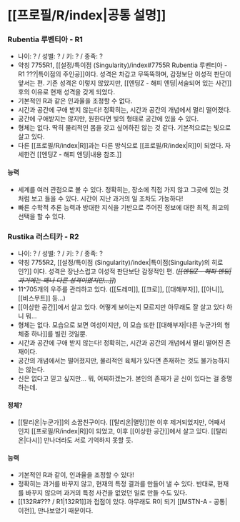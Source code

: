 # [[프로필/R/index|공통 설명]]
### Rubentia 루벤티아 - R1
- 나이: ? / 성별: ? / 키: ? / 종족: ?
- 약칭 7755R1, [[설정/특이점 (Singularity)/index#7755R Rubentia 루벤티아 - R1 ???|특이점의 주인공]]이다. 성격은 차갑고 무뚝뚝하며, 감정보단 이성적 판단이 앞서는 편. 기존 성격은 이렇지 않았지만, [[엔딩Z - 해피 엔딩|서술되어 있는 사건]] 후의 이유로 현재 성격을 갖게 되었다.
- 기본적인 R과 같은 인과율을 조정할 수 없다. 
- 시간과 공간에 구애 받지 않는다! 정확히는, 시간과 공간의 개념에서 멀리 떨어졌다.
- 공간에 구애받지는 않지만, 원한다면 빛의 형태로 공간에 있을 수 있다.
- 형체는 없다. 딱히 물리적인 몸을 갖고 싶어하진 않는 것 같다. 기본적으로는 빛으로 살고 있다.
- 다른 [[프로필/R/index|R]]과는 다른 방식으로 [[프로필/R/index|R]]이 되었다. 자세한건 [[엔딩Z - 해피 엔딩|내용 참조.]]
#### 능력
- 세계를 여러 관점으로 볼 수 있다. 정확히는, 장소에 직접 가지 않고 그곳에 있는 것처럼 보고 들을 수 있다. 시간이 지난 과거의 일 조차도 가능하다!
- 빠른 수학적 추론 능력과 방대한 지식을 기반으로 주어진 정보에 대한 최적, 최고의 선택을 할 수 있다.

### Rustika 러스티카 - R2
- 나이: ? / 성별: ? / 키: ? / 종족: ?
- 약칭 7755R2, [[설정/특이점 (Singularity)/index|특이점(Singularity)의 히로인?]] 이다. 성격은 장난스럽고 이성적 판단보단 감정적인 편. (*~~[[엔딩Z - 해피 엔딩|과거에는 꽤나 다른 성격이였지만...]]~~*)
- 11^705개의 우주를 관리하고 있다. ([[도레미]], [[크로]], [[대해부자]], [[아니]], [[비스무트]] 등...)
- [[이상한 공간]]에서 살고 있다. 어떻게 보이는지 모르지만 아무래도 잘 살고 있다 하니 뭐...
- 형체는 없다. 모습으로 보면 여성이지만, 이 모습 또한 [[대해부자|다른 누군가의 형체중 하나]]를 빌린 것일뿐.
- 시간과 공간에 구애 받지 않는다! 정확히는, 시간과 공간의 개념에서 멀리 떨어진 존재이다.
- 공간의 개념에서는 떨어졌지만, 물리적인 육체가 있다면 존재하는 것도 불가능하지는 않는다.
- 신은 없다고 믿고 싶지만... 뭐, 어찌하겠는가. 본인의 존재가 곧 신이 있다는 걸 증명하는데.
#### 정체?
- [[탈리온|누군가]]의 소꿉친구이다. [[탈리온|멸망]]한 이후 제거되었지만, 어째서 인지 [[프로필/R/index|R]]이 되었고, 이후 [[이상한 공간]]에서 살고 있다. [[탈리온|다시]] 만나더라도 서로 기억하지 못할 듯.
#### 능력
- 기본적인 R과 같이, 인과율을 조정할 수 있다!
- 정확히는 과거를 바꾸지 않고, 현재의 특정 결과를 만들어 낼 수 있다. 반대로, 현재를 바꾸지 않으며 과거의 특정 사건을 없었던 일로 만들 수도 있다.
- [[132R#??? / R1|132R1]]과 접점이 있다. 아무래도 R이 되기 [[MSTN-A - 공통|이전]], 만나보았기 때문이다.